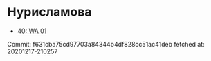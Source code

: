 # Нурисламова
- [40: WA 01](40.md)

Commit: f631cba75cd97703a84344b4df828cc51ac41deb
 fetched at: 20201217-210257
